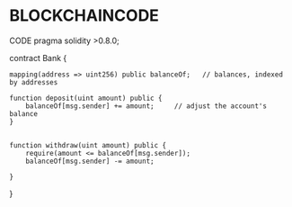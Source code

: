 # BLOCKCHAINCODE
CODE
pragma solidity >0.8.0;

contract Bank {

    mapping(address => uint256) public balanceOf;   // balances, indexed by addresses
    
    function deposit(uint amount) public {    
        balanceOf[msg.sender] += amount;     // adjust the account's balance
    }
         
    
    function withdraw(uint amount) public {        
        require(amount <= balanceOf[msg.sender]);
        balanceOf[msg.sender] -= amount;
        
    }
}
